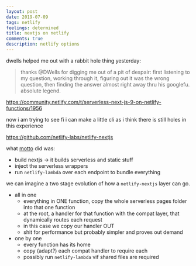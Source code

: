 ```yaml
---
layout: post
date: 2019-07-09
tags: netlify
feelings: determined
title: nextjs on netlify
comments: true
description: netlify options
---
```



dwells helped me out with a rabbit hole thing yesterday:

> thanks @DWells for digging me out of a pit of despair: first listening to my question, working through it, figuring out it was the wrong question, then finding the answer almost right away thru his googlefu. absolute legend.


https://community.netlify.com/t/serverless-next-js-9-on-netlify-functions/1956

now i am trying to see fi i can make a little cli as i think there is still holes in this experience

https://github.com/netlify-labs/netlify-nextjs

what [motto](https://github.com/mottox2-sandbox/next-on-netlify/tree/master/src/functions) did was:

- build nextjs -> it builds serverless and static stuff
- inject the serverless wrappers
- run `netlify-lambda` over each endpoint to bundle everything

we can imagine a two stage evolution of how a `netlify-nextjs` layer can go.

- all in one
  - everything in ONE function, copy the whole serverless pages folder into that one function
  - at the root, a handler for that function with the compat layer, that dynamically routes each request
  - in this case we copy our handler OUT
  - shit for performance but probably simpler and proves out demand
- one by one 
  - every function has its home
  - copy (adapt?) each compat handler to require each
  - possibly run `netlify-lambda` vif shared files are required
